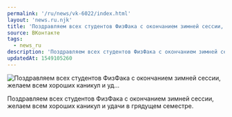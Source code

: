 ```yaml
---
permalink: '/ru/news/vk-6022/index.html'
layout: 'news.ru.njk'
title: 'Поздравляем всех студентов ФизФака с окончанием зимней сессии, желаем всем хороших каникул и уд…'
source: ВКонтакте
tags:
  - news_ru
description: 'Поздравляем всех студентов ФизФака с окончанием зимней сессии, желаем всем хороших каникул и уд…'
updatedAt: 1549105260
---
```

![Поздравляем всех студентов ФизФака с окончанием зимней сессии, желаем всем хороших каникул и уд…](https://sun9-19.userapi.com/impf/c851128/v851128789/a2f0e/PCyMv6XUZW4.jpg?size=1067x675&quality=96&proxy=1&sign=0ddb36b87861370adeff0012b7df6b08&c_uniq_tag=h5btI8wHU8tnR6kBPEaRdT18GFWfYJW-_TCKL5gyQpE&type=album)

Поздравляем всех студентов ФизФака с окончанием зимней сессии, желаем всем хороших каникул и удачи в грядущем семестре.
